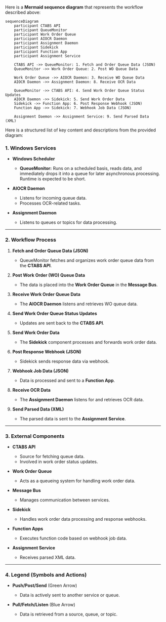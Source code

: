 Here is a **Mermaid sequence diagram** that represents the workflow described above:

```mermaid
sequenceDiagram
    participant CTABS API
    participant QueueMonitor
    participant Work Order Queue
    participant AIOCR Daemon
    participant Assignment Daemon
    participant Sidekick
    participant Function App
    participant Assignment Service

    CTABS API ->> QueueMonitor: 1. Fetch and Order Queue Data (JSON)
    QueueMonitor ->> Work Order Queue: 2. Post WO Queue Data

    Work Order Queue ->> AIOCR Daemon: 3. Receive WO Queue Data
    AIOCR Daemon ->> Assignment Daemon: 8. Receive OCR Data

    QueueMonitor ->> CTABS API: 4. Send Work Order Queue Status Updates
    AIOCR Daemon ->> Sidekick: 5. Send Work Order Data
    Sidekick ->> Function App: 6. Post Response Webhook (JSON)
    Function App ->> Sidekick: 7. Webhook Job Data (JSON)

    Assignment Daemon ->> Assignment Service: 9. Send Parsed Data (XML)
```

Here is a structured list of key content and descriptions from the provided diagram:

### **1. Windows Services**
- **Windows Scheduler**
  - **QueueMonitor:** Runs on a scheduled basis, reads data, and immediately drops it into a queue for later asynchronous processing. Runtime is expected to be short.

- **AIOCR Daemon**
  - Listens for incoming queue data.
  - Processes OCR-related tasks.

- **Assignment Daemon**
  - Listens to queues or topics for data processing.

---

### **2. Workflow Process**
1. **Fetch and Order Queue Data (JSON)**  
   - QueueMonitor fetches and organizes work order queue data from the **CTABS API**.

2. **Post Work Order (WO) Queue Data**  
   - The data is placed into the **Work Order Queue** in the **Message Bus**.

3. **Receive Work Order Queue Data**  
   - The **AIOCR Daemon** listens and retrieves WO queue data.

4. **Send Work Order Queue Status Updates**  
   - Updates are sent back to the **CTABS API**.

5. **Send Work Order Data**  
   - The **Sidekick** component processes and forwards work order data.

6. **Post Response Webhook (JSON)**  
   - Sidekick sends response data via webhook.

7. **Webhook Job Data (JSON)**  
   - Data is processed and sent to a **Function App**.

8. **Receive OCR Data**  
   - The **Assignment Daemon** listens for and retrieves OCR data.

9. **Send Parsed Data (XML)**  
   - The parsed data is sent to the **Assignment Service**.

---

### **3. External Components**
- **CTABS API**
  - Source for fetching queue data.
  - Involved in work order status updates.

- **Work Order Queue**
  - Acts as a queueing system for handling work order data.

- **Message Bus**
  - Manages communication between services.

- **Sidekick**
  - Handles work order data processing and response webhooks.

- **Function Apps**
  - Executes function code based on webhook job data.

- **Assignment Service**
  - Receives parsed XML data.

---

### **4. Legend (Symbols and Actions)**
- **Push/Post/Send** (Green Arrow)  
  - Data is actively sent to another service or queue.
  
- **Pull/Fetch/Listen** (Blue Arrow)  
  - Data is retrieved from a source, queue, or topic.

